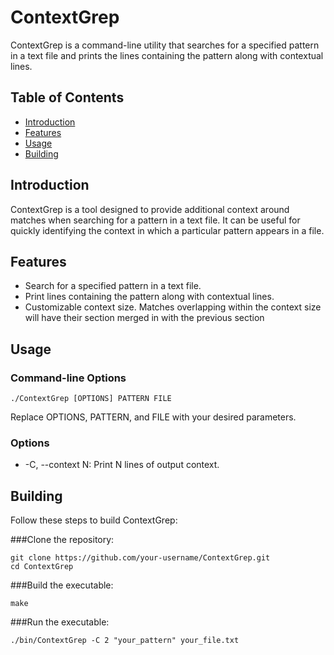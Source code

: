 # ContextGrep

ContextGrep is a command-line utility that searches for a specified pattern in a text file and prints the lines containing the pattern along with contextual lines.

## Table of Contents

- [Introduction](#introduction)
- [Features](#features)
- [Usage](#usage)
- [Building](#building)

## Introduction

ContextGrep is a tool designed to provide additional context around matches when searching for a pattern in a text file. It can be useful for quickly identifying the context in which a particular pattern appears in a file.

## Features

- Search for a specified pattern in a text file.
- Print lines containing the pattern along with contextual lines.
- Customizable context size. Matches overlapping within the context size will have their section merged in with the previous section

## Usage

### Command-line Options

	./ContextGrep [OPTIONS] PATTERN FILE

Replace OPTIONS, PATTERN, and FILE with your desired parameters.

### Options

- -C, --context N: Print N lines of output context.

## Building

Follow these steps to build ContextGrep:

###Clone the repository:

	git clone https://github.com/your-username/ContextGrep.git
	cd ContextGrep

###Build the executable:

	make

###Run the executable:

	./bin/ContextGrep -C 2 "your_pattern" your_file.txt
